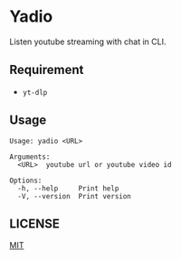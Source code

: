 # Yadio

Listen youtube streaming with chat in CLI.

## Requirement

- `yt-dlp`

## Usage

```text
Usage: yadio <URL>

Arguments:
  <URL>  youtube url or youtube video id

Options:
  -h, --help     Print help
  -V, --version  Print version
```

## LICENSE

[MIT](./LICENSE)
